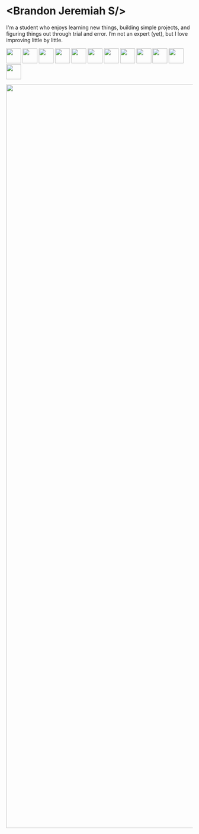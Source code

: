 <h1 align="left">&lt;Brandon Jeremiah S/&gt;</h1>
<p align="left">I'm a student who enjoys learning new things, building simple projects, and figuring things out through trial and error. I’m not an expert (yet), but I love improving little by little. </p>

<p align="left">
    <img src="https://skillicons.dev/icons?i=js&theme=dark" height="40"/>
  <img src="https://skillicons.dev/icons?i=python&theme=dark" height="40"/>
  <img src="https://skillicons.dev/icons?i=react&theme=dark" height="40"/>
  <img src="https://skillicons.dev/icons?i=tailwind&theme=dark" height="40"/>
  <img src="https://skillicons.dev/icons?i=nextjs&theme=dark" height="40"/>
  <img src="https://skillicons.dev/icons?i=figma&theme=dark" height="40"/>
  <img src="https://skillicons.dev/icons?i=vercel&theme=dark" height="40"/>
     <img src="https://skillicons.dev/icons?i=ts&theme=dark" height="40"/>
  <img src="https://skillicons.dev/icons?i=nodejs&theme=dark" height="40"/>
  <img src="https://skillicons.dev/icons?i=mysql&theme=dark" height="40"/>
  <img src="https://cdn.jsdelivr.net/gh/devicons/devicon/icons/csharp/csharp-original.svg" height="40"/>
      <img src="https://skillicons.dev/icons?i=css&theme=dark" height="40"/>
</p>

<p align="center">
<!--   <img src="https://github.com/user-attachments/assets/368994de-b6f4-4c7b-a83c-846ae3d39d30"/> -->
<!--   <img src="https://github.com/user-attachments/assets/6da4fea7-357c-4942-bc42-df48c9edb4dc" width= "2000"/> -->
  <img src="https://github.com/user-attachments/assets/e0d13071-9b2e-4172-8c8b-e2608eb8a1d4" width= "2000"/>
</p>
